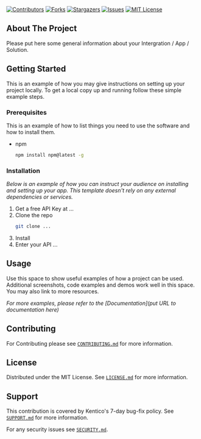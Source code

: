 [![Contributors][contributors-shield]][contributors-url]
[![Forks][forks-shield]][forks-url]
[![Stargazers][stars-shield]][stars-url]
[![Issues][issues-shield]][issues-url]
[![MIT License][license-shield]][license-url]



<!-- ABOUT THE PROJECT -->
## About The Project

Please put here some general information about your Intergration / App / Solution.



<!-- GETTING STARTED -->
## Getting Started

This is an example of how you may give instructions on setting up your project locally.
To get a local copy up and running follow these simple example steps.

### Prerequisites

This is an example of how to list things you need to use the software and how to install them.
* npm
  ```sh
  npm install npm@latest -g
  ```

### Installation

_Below is an example of how you can instruct your audience on installing and setting up your app. This template doesn't rely on any external dependencies or services._

1. Get a free API Key at ... 
2. Clone the repo
   ```sh
   git clone ...
   ```
3. Install
4. Enter your API ...



<!-- USAGE EXAMPLES -->
## Usage

Use this space to show useful examples of how a project can be used. Additional screenshots, code examples and demos work well in this space. You may also link to more resources.

_For more examples, please refer to the [Documentation](put URL to documentation here)_



<!-- CONTRIBUTING -->
## Contributing

For Contributing please see  <a href="./CONTRIBUTING.md">`CONTRIBUTING.md`</a> for more information.


<!-- LICENSE -->
## License

Distributed under the MIT License. See [`LICENSE.md`](./LICENSE.md) for more information.

<!-- SUPPORT -->
## Support

This contribution is covered by Kentico's 7-day bug-fix policy. See [`SUPPORT.md`](./SUPPORT.md) for more information.

For any security issues see [`SECURITY.md`](./SECURITY.md).



<!-- MARKDOWN LINKS & IMAGES -->
<!-- https://github.com/Kentico/Home/wiki/Checklist-for-publishing-a-new-OS-project#badges-->
[contributors-shield]: https://img.shields.io/github/contributors/Kentico/kontent-custom-element-samples.svg?style=for-the-badge
[contributors-url]: https://github.com/Kentico/repo-template/graphs/contributors
[forks-shield]: https://img.shields.io/github/forks/Kentico/kontent-custom-element-samples.svg?style=for-the-badge
[forks-url]: https://github.com/Kentico/repo-template/network/members
[stars-shield]: https://img.shields.io/github/stars/Kentico/kontent-custom-element-samples.svg?style=for-the-badge
[stars-url]: https://github.com/Kentico/repo-template/stargazers
[issues-shield]: https://img.shields.io/github/issues/Kentico/kontent-custom-element-samples.svg?style=for-the-badge
[issues-url]:https://github.com/Kentico/repo-template/issues
[license-shield]: https://img.shields.io/github/license/Kentico/kontent-custom-element-samples.svg?style=for-the-badge
[license-url]:https://github.com/Kentico/repo-template/blob/master/LICENSE.md

